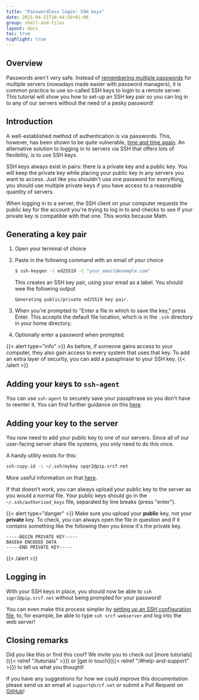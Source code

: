 ```yaml
---
title: "Passwordless login: SSH keys"
date: 2021-04-21T16:44:58+01:00
group: shell-and-files
layout: docs
toc: true
highlight: true
---
```


## Overview

Passwords aren't very safe. Instead of [remembering multiple passwords](https://www.youtube.com/watch?v=3NjQ9b3pgIg) for multiple servers (nowadays made easier with password managers), it is common practice to use so-called SSH keys to login to a remote server. This tutorial will show you how to set-up an SSH key pair so you can log in to any of our servers without the need of a pesky password!

## Introduction

A well-established method of authentication is via passwords. This, however, has been shown to be quite vulnerable, [time and time again](https://haveibeenpwned.com/). An alternative solution  to logging in to servers via SSH that offers lots of flexibility, is to use SSH keys.

SSH keys always exist in pairs: there is a private key and a public key. You will keep the private key while placing your public key in any servers you want to access. Just like you shouldn't use one password for everything, you should use multiple private keys if you have access to a reasonable quantity of servers.

When logging in to a server, the SSH client on your computer requests the public key for the account you're trying to log in to and checks to see if your private key is compatible with that one. This works because Math.

## Generating a key pair

1. Open your terminal of choice
2. Paste in the following command with an email of your choice

    ```bash
    $ ssh-keygen -t ed25519 -C "your_email@example.com"
    ```

    This creates an SSH key pair, using your email as a label. You should wee the following output

    ```text
    Generating public/private ed25519 key pair.
    ```

3. When you're prompted to "Enter a file in which to save the key," press Enter. This accepts the default file location, which is in the `.ssh` directory in your home directory.
4. Optionally enter a password when prompted.

{{< alert type="info" >}}
As before, if someone gains access to your computer, they also gain access to every system that uses that key. To add an extra layer of security, you can add a passphrase to your SSH key.
{{<  /alert >}}

## Adding your keys to `ssh-agent`

You can use `ssh-agent` to securely save your passphrase so you don't have to reenter it. You can find further guidance on this [here](https://docs.github.com/en/github/authenticating-to-github/working-with-ssh-key-passphrases).

## Adding your key to the server

You now need to add your public key to one of our servers. Since all of our user-facing server share file systems, you only need to do this once.

A handy utility exists for this:

```bash
ssh-copy-id -i ~/.ssh/mykey spqr2@pip.srcf.net
```

More useful information on that [here](https://www.ssh.com/academy/ssh/copy-id).

If that doesn't work, you can always upload your public key to the server as you would a normal file. Your public keys should go in the `~/.ssh/authorized_keys` file, separated by line breaks (press "enter").

{{< alert type="danger" >}}
Make sure you upload your **public** key, not your **private** key. To check, you can always open the file in question and if it contains something like the following then you know it's the private key.

```text
-----BEGIN PRIVATE KEY-----
BASE64 ENCODED DATA
-----END PRIVATE KEY-----
```

{{<  /alert >}}

## Logging in

With your SSH keys in place, you should now be able to `ssh sqpr2@pip.srcf.net` without being prompted for your password!

You can even make this process simpler by [setting up an SSH configuration file](https://www.ssh.com/academy/ssh/config), to, for example, be able to type `ssh srcf-webserver` and log into the web server!

## Closing remarks

Did you like this or find this cool? We invite you to check out
[more tutorials]({{< relref "/tutorials" >}})
or [get in touch]({{< relref "/#help-and-support" >}}) to tell us what you thought!

If you have any suggestions for how we could improve this documentation
please send us an email at `support@srcf.net` or submit a Pull Request
on [GitHub](https://github.com/SRCF/docs)!

